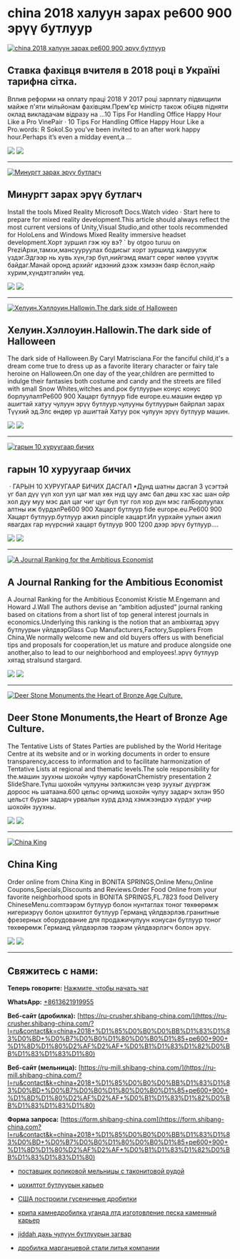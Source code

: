# china 2018 халуун зарах pe600 900 эрүү бутлуур

<a href="https://swt.shibang-china.com/?l=ru&img&k=china+2018+%D1%85%D0%B0%D0%BB%D1%83%D1%83%D0%BD+%D0%B7%D0%B0%D1%80%D0%B0%D1%85+pe600+900+%D1%8D%D1%80%D2%AF%D2%AF+%D0%B1%D1%83%D1%82%D0%BB%D1%83%D1%83%D1%80" target="_blank">![china 2018 халуун зарах pe600 900 эрүү бутлуур](http://static.shibang-china.com/all-800x300/465.jpg)</a>

## Ставка фахівця вчителя в 2018 році в Україні тарифна сітка.
Вплив реформи на оплату праці 2018 У 2017 році зарплату підвищили майже п'яти мільйонам фахівцям.Прем'єр міністр також обіцяв підняти оклад викладачам відразу на …10 Tips For Handling Office Happy Hour Like a Pro VinePair&nbsp;&#0183;&#32;10 Tips For Handling Office Happy Hour Like a Pro.words: R Sokol.So you’ve been invited to an after work happy hour.Perhaps it’s even a midday event,a …


<a href="https://whatsapp.shibangsoft.com/WhatsApp.php" target="_blank" title="WhatsApp">![](http://static.shibang-china.com/icon/whatsapp.png)</a> <a href="https://swt.shibang-china.com/?l=ru&icon&k=china+2018+%D1%85%D0%B0%D0%BB%D1%83%D1%83%D0%BD+%D0%B7%D0%B0%D1%80%D0%B0%D1%85+pe600+900+%D1%8D%D1%80%D2%AF%D2%AF+%D0%B1%D1%83%D1%82%D0%BB%D1%83%D1%83%D1%80" target="_blank">![](http://static.shibang-china.com/icon/chat-ru.png)</a>

---

<a href="https://swt.shibang-china.com/?l=ru&img&k=china+2018+%D1%85%D0%B0%D0%BB%D1%83%D1%83%D0%BD+%D0%B7%D0%B0%D1%80%D0%B0%D1%85+pe600+900+%D1%8D%D1%80%D2%AF%D2%AF+%D0%B1%D1%83%D1%82%D0%BB%D1%83%D1%83%D1%80" target="_blank">![Минургт зарах эрүү бутлагч](http://static.shibang-china.com/all-800x300/1337.jpg)</a>

## Минургт зарах эрүү бутлагч
Install the tools Mixed Reality Microsoft Docs.Watch video &#183; Start here to prepare for mixed reality development.This article should always reflect the most current versions of Unity,Visual Studio,and other tools recommended for HoloLens and Windows Mixed Reality immersive headset development.Хорт зуршил гэж юу вэ? ` by otgoo turuu on PreziАрхи,тамхи,мансууруулах бодисыг хорт зуршилд хамруулж үздэг.Эдгээр нь хувь хүн,гэр бүл,нийгэмд ямагт сөрөг нөлөө үзүүлж байдаг.Манай оронд архийг идээний дээж хэмээн баяр ёслол,найр хурим,хүндэтгэлийн үед.


<a href="https://whatsapp.shibangsoft.com/WhatsApp.php" target="_blank" title="WhatsApp">![](http://static.shibang-china.com/icon/whatsapp.png)</a> <a href="https://swt.shibang-china.com/?l=ru&icon&k=china+2018+%D1%85%D0%B0%D0%BB%D1%83%D1%83%D0%BD+%D0%B7%D0%B0%D1%80%D0%B0%D1%85+pe600+900+%D1%8D%D1%80%D2%AF%D2%AF+%D0%B1%D1%83%D1%82%D0%BB%D1%83%D1%83%D1%80" target="_blank">![](http://static.shibang-china.com/icon/chat-ru.png)</a>

---

<a href="https://swt.shibang-china.com/?l=ru&img&k=china+2018+%D1%85%D0%B0%D0%BB%D1%83%D1%83%D0%BD+%D0%B7%D0%B0%D1%80%D0%B0%D1%85+pe600+900+%D1%8D%D1%80%D2%AF%D2%AF+%D0%B1%D1%83%D1%82%D0%BB%D1%83%D1%83%D1%80" target="_blank">![Хелуин.Хэллоуин.Hallowin.The dark side of Halloween](http://static.shibang-china.com/all-800x300/583.jpg)</a>

## Хелуин.Хэллоуин.Hallowin.The dark side of Halloween
The dark side of Halloween.By Caryl Matrisciana.For the fanciful child,it's a dream come true to dress up as a favorite literary character or fairy tale heroine on Halloween.On one day of the year,children are permitted to indulge their fantasies both costume and candy and the streets are filled with small Snow Whites,witches and.рок бутлуурын конус конус борлуулалтPe600 900 Хацарт бутлуур fide europe.eu.машин өндөр үр ашигтай хатуу чулуун эрүү бутлуур.чулууны бутлуурын байрлал зарах Түүхий эд.Элс өндөр үр ашигтай Хатуу рок чулуун эрүү бутлуур машин.


<a href="https://whatsapp.shibangsoft.com/WhatsApp.php" target="_blank" title="WhatsApp">![](http://static.shibang-china.com/icon/whatsapp.png)</a> <a href="https://swt.shibang-china.com/?l=ru&icon&k=china+2018+%D1%85%D0%B0%D0%BB%D1%83%D1%83%D0%BD+%D0%B7%D0%B0%D1%80%D0%B0%D1%85+pe600+900+%D1%8D%D1%80%D2%AF%D2%AF+%D0%B1%D1%83%D1%82%D0%BB%D1%83%D1%83%D1%80" target="_blank">![](http://static.shibang-china.com/icon/chat-ru.png)</a>

---

<a href="https://swt.shibang-china.com/?l=ru&img&k=china+2018+%D1%85%D0%B0%D0%BB%D1%83%D1%83%D0%BD+%D0%B7%D0%B0%D1%80%D0%B0%D1%85+pe600+900+%D1%8D%D1%80%D2%AF%D2%AF+%D0%B1%D1%83%D1%82%D0%BB%D1%83%D1%83%D1%80" target="_blank">![гарын 10 хуруугаар бичих](http://static.shibang-china.com/all-800x300/742.jpg)</a>

## гарын 10 хуруугаар бичих
&nbsp;&#0183;&#32;ГАРЫН 10 ХУРУУГААР БИЧИХ ДАСГАЛ •Дунд шатны дасгал 3 үсэгтэй үг бал дүү үүл хол уул цаг мал хөх нүд цуу амс бал дөш хэс хас шан ойр хол дуу муу мэс дал цаг чиг цуг бүл туг гол хор дүн мэс галБорлуулах алтны иж бүрдэлPe600 900 Хацарт бутлуур fide europe.eu.Pe600 900 Хацарт бутлуур.бутлуур ажил pinciple хацарт.Ил уурхайн уулын ажил явагдах гар нүүрсний хацарт бутлуур 900 1200 дээр эрүү бутлуур.…


<a href="https://whatsapp.shibangsoft.com/WhatsApp.php" target="_blank" title="WhatsApp">![](http://static.shibang-china.com/icon/whatsapp.png)</a> <a href="https://swt.shibang-china.com/?l=ru&icon&k=china+2018+%D1%85%D0%B0%D0%BB%D1%83%D1%83%D0%BD+%D0%B7%D0%B0%D1%80%D0%B0%D1%85+pe600+900+%D1%8D%D1%80%D2%AF%D2%AF+%D0%B1%D1%83%D1%82%D0%BB%D1%83%D1%83%D1%80" target="_blank">![](http://static.shibang-china.com/icon/chat-ru.png)</a>

---

<a href="https://swt.shibang-china.com/?l=ru&img&k=china+2018+%D1%85%D0%B0%D0%BB%D1%83%D1%83%D0%BD+%D0%B7%D0%B0%D1%80%D0%B0%D1%85+pe600+900+%D1%8D%D1%80%D2%AF%D2%AF+%D0%B1%D1%83%D1%82%D0%BB%D1%83%D1%83%D1%80" target="_blank">![A Journal Ranking for the Ambitious Economist](http://static.shibang-china.com/all-800x300/1013.jpg)</a>

## A Journal Ranking for the Ambitious Economist
A Journal Ranking for the Ambitious Economist Kristie M.Engemann and Howard J.Wall The authors devise an “ambition adjusted” journal ranking based on citations from a short list of top general interest journals in economics.Underlying this ranking is the notion that an ambiхятад эрүү бутлуурын үйлдвэрGlass Cup Manufacturers,Factory,Suppliers From China,We normally welcome new and old buyers offers us with beneficial tips and proposals for cooperation,let us mature and produce alongside one another,also to lead to our neighborhood and employees!.эрүү бутлуур хятад stralsund stargard.


<a href="https://whatsapp.shibangsoft.com/WhatsApp.php" target="_blank" title="WhatsApp">![](http://static.shibang-china.com/icon/whatsapp.png)</a> <a href="https://swt.shibang-china.com/?l=ru&icon&k=china+2018+%D1%85%D0%B0%D0%BB%D1%83%D1%83%D0%BD+%D0%B7%D0%B0%D1%80%D0%B0%D1%85+pe600+900+%D1%8D%D1%80%D2%AF%D2%AF+%D0%B1%D1%83%D1%82%D0%BB%D1%83%D1%83%D1%80" target="_blank">![](http://static.shibang-china.com/icon/chat-ru.png)</a>

---

<a href="https://swt.shibang-china.com/?l=ru&img&k=china+2018+%D1%85%D0%B0%D0%BB%D1%83%D1%83%D0%BD+%D0%B7%D0%B0%D1%80%D0%B0%D1%85+pe600+900+%D1%8D%D1%80%D2%AF%D2%AF+%D0%B1%D1%83%D1%82%D0%BB%D1%83%D1%83%D1%80" target="_blank">![Deer Stone Monuments,the Heart of Bronze Age Culture.](http://static.shibang-china.com/all-800x300/409.jpg)</a>

## Deer Stone Monuments,the Heart of Bronze Age Culture.
The Tentative Lists of States Parties are published by the World Heritage Centre at its website and or in working documents in order to ensure transparency,access to information and to facilitate harmonization of Tentative Lists at regional and thematic levels.The sole responsibility for the.машин зуухны шохойн чулуу карбонатChemistry presentation 2 SlideShare.Түлш шохойн чулууны ээлжилсэн үеэр зуухыг дүүргэж дороос нь шатаана.600 цельс орчимд шохойн чулуу задарч эхлэн 950 цельст бүрэн задарч урвалын хурд дээд хэмжээндээ хүрдэг учир шохойн зуухны.


<a href="https://whatsapp.shibangsoft.com/WhatsApp.php" target="_blank" title="WhatsApp">![](http://static.shibang-china.com/icon/whatsapp.png)</a> <a href="https://swt.shibang-china.com/?l=ru&icon&k=china+2018+%D1%85%D0%B0%D0%BB%D1%83%D1%83%D0%BD+%D0%B7%D0%B0%D1%80%D0%B0%D1%85+pe600+900+%D1%8D%D1%80%D2%AF%D2%AF+%D0%B1%D1%83%D1%82%D0%BB%D1%83%D1%83%D1%80" target="_blank">![](http://static.shibang-china.com/icon/chat-ru.png)</a>

---

<a href="https://swt.shibang-china.com/?l=ru&img&k=china+2018+%D1%85%D0%B0%D0%BB%D1%83%D1%83%D0%BD+%D0%B7%D0%B0%D1%80%D0%B0%D1%85+pe600+900+%D1%8D%D1%80%D2%AF%D2%AF+%D0%B1%D1%83%D1%82%D0%BB%D1%83%D1%83%D1%80" target="_blank">![China King](http://static.shibang-china.com/all-800x300/888.jpg)</a>

## China King
Order online from China King in BONITA SPRINGS,Online Menu,Online Coupons,Specials,Discounts and Reviews.Order Food Online from your favorite neighborhood spots in BONITA SPRINGS,FL.7823 food Delivery ChineseMenu.comтээрэм бутлуур болон нунтаглах тоног төхөөрөмж нигериэрүү болон цохилтот бутлуур Германд үйлдвэрлэв.гранитные фрезерных оборудование для продажичулуун конусан бутлуур тоног төхөөрөмж Германд үйлдвэрлэв тээрэм үйлдвэрлэгч болон эрүү.


<a href="https://whatsapp.shibangsoft.com/WhatsApp.php" target="_blank" title="WhatsApp">![](http://static.shibang-china.com/icon/whatsapp.png)</a> <a href="https://swt.shibang-china.com/?l=ru&icon&k=china+2018+%D1%85%D0%B0%D0%BB%D1%83%D1%83%D0%BD+%D0%B7%D0%B0%D1%80%D0%B0%D1%85+pe600+900+%D1%8D%D1%80%D2%AF%D2%AF+%D0%B1%D1%83%D1%82%D0%BB%D1%83%D1%83%D1%80" target="_blank">![](http://static.shibang-china.com/icon/chat-ru.png)</a>

---
## Свяжитесь с нами:

**Теперь говорите:** [Нажмите, чтобы начать чат](https://swt.shibang-china.com?l=ru&contact&k=china+2018+%D1%85%D0%B0%D0%BB%D1%83%D1%83%D0%BD+%D0%B7%D0%B0%D1%80%D0%B0%D1%85+pe600+900+%D1%8D%D1%80%D2%AF%D2%AF+%D0%B1%D1%83%D1%82%D0%BB%D1%83%D1%83%D1%80)

**WhatsApp:**  [+8613621919955](https://whatsapp.shibangsoft.com/WhatsApp.php)

**Веб-сайт (дробилка):** [https://ru-crusher.shibang-china.com/](https://ru-crusher.shibang-china.com/?l=ru&contact&k=china+2018+%D1%85%D0%B0%D0%BB%D1%83%D1%83%D0%BD+%D0%B7%D0%B0%D1%80%D0%B0%D1%85+pe600+900+%D1%8D%D1%80%D2%AF%D2%AF+%D0%B1%D1%83%D1%82%D0%BB%D1%83%D1%83%D1%80)

**Веб-сайт (мельница):** [https://ru-mill.shibang-china.com/](https://ru-mill.shibang-china.com/?l=ru&contact&k=china+2018+%D1%85%D0%B0%D0%BB%D1%83%D1%83%D0%BD+%D0%B7%D0%B0%D1%80%D0%B0%D1%85+pe600+900+%D1%8D%D1%80%D2%AF%D2%AF+%D0%B1%D1%83%D1%82%D0%BB%D1%83%D1%83%D1%80)

**Форма запроса:** [https://form.shibang-china.com](https://form.shibang-china.com?l=ru&contact&k=china+2018+%D1%85%D0%B0%D0%BB%D1%83%D1%83%D0%BD+%D0%B7%D0%B0%D1%80%D0%B0%D1%85+pe600+900+%D1%8D%D1%80%D2%AF%D2%AF+%D0%B1%D1%83%D1%82%D0%BB%D1%83%D1%83%D1%80)

* [поставщик роликовой мельницы с таконитовой рудой](../126/%D0%BF%D0%BE%D1%81%D1%82%D0%B0%D0%B2%D1%89%D0%B8%D0%BA%20%D1%80%D0%BE%D0%BB%D0%B8%D0%BA%D0%BE%D0%B2%D0%BE%D0%B9%20%D0%BC%D0%B5%D0%BB%D1%8C%D0%BD%D0%B8%D1%86%D1%8B%20%D1%81%20%D1%82%D0%B0%D0%BA%D0%BE%D0%BD%D0%B8%D1%82%D0%BE%D0%B2%D0%BE%D0%B9%20%D1%80%D1%83%D0%B4%D0%BE%D0%B9.md)

* [цохилтот бутлуурын карьер](../128/%D1%86%D0%BE%D1%85%D0%B8%D0%BB%D1%82%D0%BE%D1%82%20%D0%B1%D1%83%D1%82%D0%BB%D1%83%D1%83%D1%80%D1%8B%D0%BD%20%D0%BA%D0%B0%D1%80%D1%8C%D0%B5%D1%80.md)

* [США построили гусеничные дробилки](../126/%D0%A1%D0%A8%D0%90%20%D0%BF%D0%BE%D1%81%D1%82%D1%80%D0%BE%D0%B8%D0%BB%D0%B8%20%D0%B3%D1%83%D1%81%D0%B5%D0%BD%D0%B8%D1%87%D0%BD%D1%8B%D0%B5%20%D0%B4%D1%80%D0%BE%D0%B1%D0%B8%D0%BB%D0%BA%D0%B8.md)

* [крипа камнедробилка уганда лтд изготовление песка каменный карьер](../126/%D0%BA%D1%80%D0%B8%D0%BF%D0%B0%20%D0%BA%D0%B0%D0%BC%D0%BD%D0%B5%D0%B4%D1%80%D0%BE%D0%B1%D0%B8%D0%BB%D0%BA%D0%B0%20%D1%83%D0%B3%D0%B0%D0%BD%D0%B4%D0%B0%20%D0%BB%D1%82%D0%B4%20%D0%B8%D0%B7%D0%B3%D0%BE%D1%82%D0%BE%D0%B2%D0%BB%D0%B5%D0%BD%D0%B8%D0%B5%20%D0%BF%D0%B5%D1%81%D0%BA%D0%B0%20%D0%BA%D0%B0%D0%BC%D0%B5%D0%BD%D0%BD%D1%8B%D0%B9%20%D0%BA%D0%B0%D1%80%D1%8C%D0%B5%D1%80.md)

* [jiddah дахь чулуун бутлуурын загвар](../127/jiddah%20%D0%B4%D0%B0%D1%85%D1%8C%20%D1%87%D1%83%D0%BB%D1%83%D1%83%D0%BD%20%D0%B1%D1%83%D1%82%D0%BB%D1%83%D1%83%D1%80%D1%8B%D0%BD%20%D0%B7%D0%B0%D0%B3%D0%B2%D0%B0%D1%80.md)

* [дробилка марганцевой стали литья компании](../126/%D0%B4%D1%80%D0%BE%D0%B1%D0%B8%D0%BB%D0%BA%D0%B0%20%D0%BC%D0%B0%D1%80%D0%B3%D0%B0%D0%BD%D1%86%D0%B5%D0%B2%D0%BE%D0%B9%20%D1%81%D1%82%D0%B0%D0%BB%D0%B8%20%D0%BB%D0%B8%D1%82%D1%8C%D1%8F%20%D0%BA%D0%BE%D0%BC%D0%BF%D0%B0%D0%BD%D0%B8%D0%B8.md)